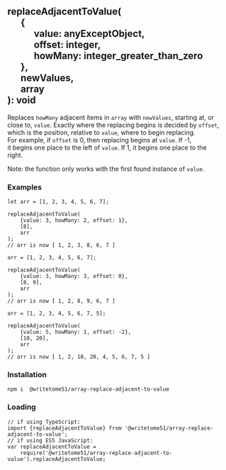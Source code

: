 ## replaceAdjacentToValue(<br>&nbsp;&nbsp;&nbsp;&nbsp;&nbsp;&nbsp;{<br>&nbsp;&nbsp;&nbsp;&nbsp;&nbsp;&nbsp;&nbsp;&nbsp;&nbsp;&nbsp;&nbsp;&nbsp;value: anyExceptObject,<br>&nbsp;&nbsp;&nbsp;&nbsp;&nbsp;&nbsp;&nbsp;&nbsp;&nbsp;&nbsp;&nbsp;&nbsp;offset: integer,<br>&nbsp;&nbsp;&nbsp;&nbsp;&nbsp;&nbsp;&nbsp;&nbsp;&nbsp;&nbsp;&nbsp;&nbsp;howMany: integer_greater_than_zero<br>&nbsp;&nbsp;&nbsp;&nbsp;&nbsp;&nbsp;},<br>&nbsp;&nbsp;&nbsp;&nbsp;&nbsp;&nbsp;newValues,<br>&nbsp;&nbsp;&nbsp;&nbsp;&nbsp;&nbsp;array<br>): void

Replaces `howMany` adjacent items in `array` with `newValues`, starting at, or  
close to, `value`.  Exactly where the replacing begins is decided by `offset`,  
which is the position, relative to `value`, where to begin replacing.  
For example, if `offset` is 0, then replacing begins at `value`.  If -1,  
it begins one place to the left of `value`.  If 1, it begins one place to the  
right.  

Note: the function only works with the first found instance of `value`.


### Examples
```
let arr = [1, 2, 3, 4, 5, 6, 7];
 
replaceAdjacentToValue(
    {value: 3, howMany: 2, offset: 1}, 
    [8],  
    arr
);  
// arr is now [ 1, 2, 3, 8, 6, 7 ]

arr = [1, 2, 3, 4, 5, 6, 7];
  
replaceAdjacentToValue(
    {value: 3, howMany: 3, offset: 0}, 
    [8, 9], 
    arr
);  
// arr is now [ 1, 2, 8, 9, 6, 7 ]
  
arr = [1, 2, 3, 4, 5, 6, 7, 5];

replaceAdjacentToValue(
    {value: 5, howMany: 1, offset: -2}, 
    [10, 20], 
    arr
);  
// arr is now [ 1, 2, 10, 20, 4, 5, 6, 7, 5 ]
```

### Installation
`npm i  @writetome51/array-replace-adjacent-to-value`

### Loading
```
// if using TypeScript:
import {replaceAdjacentToValue} from '@writetome51/array-replace-adjacent-to-value';
// if using ES5 JavaScript:
var replaceAdjacentToValue = 
	require('@writetome51/array-replace-adjacent-to-value').replaceAdjacentToValue;
```